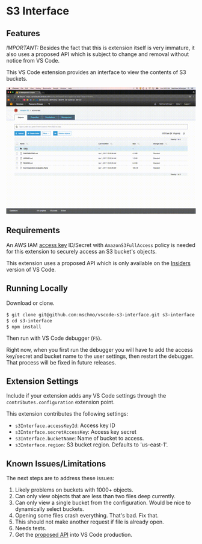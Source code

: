 # S3 Interface

## Features

*IMPORTANT:* Besides the fact that this is extension itself is very immature, it also uses a proposed API which is subject to change and removal without notice from VS Code.

This VS Code extension provides an interface to view the contents of S3 buckets.

![View S3 Interface](images/screencast.gif)

## Requirements

An AWS IAM [access key](http://docs.aws.amazon.com/IAM/latest/UserGuide/id_credentials_access-keys.html?icmpid=docs_iam_console) ID/Secret with `AmazonS3FullAccess` policy is needed for this extension to securely access an S3 bucket's objects.

This extension uses a proposed API which is only available on the [Insiders](https://code.visualstudio.com/insiders) version of VS Code.

## Running Locally

Download or clone.

```
$ git clone git@github.com:mschmo/vscode-s3-interface.git s3-interface
$ cd s3-interface
$ npm install
```

Then run with VS Code debugger (`F5`).

Right now, when you first run the debugger you will have to add the access key/secret and bucket name to the user settings, then restart the debugger. That process will be fixed in future releases.

## Extension Settings

Include if your extension adds any VS Code settings through the `contributes.configuration` extension point.

This extension contributes the following settings:

* `s3Interface.accessKeyId`: Access key ID
* `s3Interface.secretAccessKey`: Access key secret
* `s3Interface.bucketName`: Name of bucket to access.
* `s3Interface.region`: S3 bucket region. Defaults to 'us-east-1'.

## Known Issues/Limitations

The next steps are to address these issues:

1. Likely problems on buckets with 1000+ objects.
2. Can only view objects that are less than two files deep currently.
3. Can only view a single bucket from the configuration. Would be nice to dynamically select buckets.
4. Opening some files crash everything. That's bad. Fix that.
5. This should not make another request if file is already open.
6. Needs tests.
7. Get the [proposed API](https://github.com/Microsoft/vscode/issues/15485) into VS Code production.
